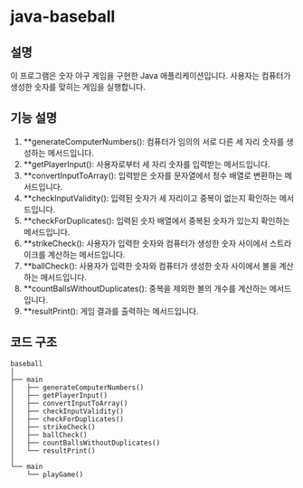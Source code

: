 # java-baseball

## 설명
이 프로그램은 숫자 야구 게임을 구현한 Java 애플리케이션입니다. 사용자는 컴퓨터가 생성한 숫자를 맞히는 게임을 실행합니다.


## 기능 설명
1. **generateComputerNumbers(): 컴퓨터가 임의의 서로 다른 세 자리 숫자를 생성하는 메서드입니다.
2. **getPlayerInput(): 사용자로부터 세 자리 숫자를 입력받는 메서드입니다.
3. **convertInputToArray(): 입력받은 숫자를 문자열에서 정수 배열로 변환하는 메서드입니다.
4. **checkInputValidity(): 입력된 숫자가 세 자리이고 중복이 없는지 확인하는 메서드입니다.
5. **checkForDuplicates(): 입력된 숫자 배열에서 중복된 숫자가 있는지 확인하는 메서드입니다.
6. **strikeCheck(): 사용자가 입력한 숫자와 컴퓨터가 생성한 숫자 사이에서 스트라이크를 계산하는 메서드입니다.
7. **ballCheck(): 사용자가 입력한 숫자와 컴퓨터가 생성한 숫자 사이에서 볼을 계산하는 메서드입니다.
8. **countBallsWithoutDuplicates(): 중복을 제외한 볼의 개수를 계산하는 메서드입니다.
9. **resultPrint(): 게임 결과를 출력하는 메서드입니다.


## 코드 구조

```plaintext
baseball
│
├── main
│   ├── generateComputerNumbers()
│   ├── getPlayerInput()
│   ├── convertInputToArray()
│   ├── checkInputValidity()
│   ├── checkForDuplicates()
│   ├── strikeCheck()
│   ├── ballCheck()
│   ├── countBallsWithoutDuplicates()
│   └── resultPrint()
│
└── main
    └── playGame()